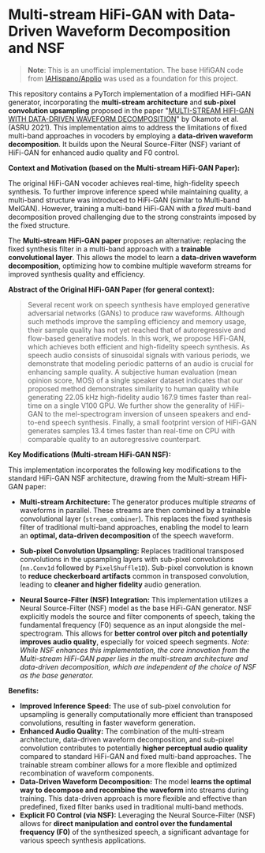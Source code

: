 # Multi-stream HiFi-GAN with Data-Driven Waveform Decomposition and NSF

> **Note**: This is an unofficial implementation. The base HifiGAN code from [IAHispano/Applio](https://github.com/IAHispano/Applio) was used as a foundation for this project.

This repository contains a PyTorch implementation of a modified HiFi-GAN generator, incorporating the **multi-stream architecture** and **sub-pixel convolution upsampling** proposed in the paper "[MULTI-STREAM HIFI-GAN WITH DATA-DRIVEN WAVEFORM DECOMPOSITION](https://ast-astrec.nict.go.jp/release/preprints/preprint_asru_2021_okamoto.pdf)" by Okamoto et al. (ASRU 2021). This implementation aims to address the limitations of fixed multi-band approaches in vocoders by employing a **data-driven waveform decomposition**.  It builds upon the Neural Source-Filter (NSF) variant of HiFi-GAN for enhanced audio quality and F0 control.

**Context and Motivation (based on the Multi-stream HiFi-GAN Paper):**

The original HiFi-GAN vocoder achieves real-time, high-fidelity speech synthesis.  To further improve inference speed while maintaining quality, a multi-band structure was introduced to HiFi-GAN (similar to Multi-band MelGAN). However, training a multi-band HiFi-GAN with a *fixed* multi-band decomposition proved challenging due to the strong constraints imposed by the fixed structure.

The **Multi-stream HiFi-GAN paper** proposes an alternative: replacing the fixed synthesis filter in a multi-band approach with a **trainable convolutional layer**. This allows the model to learn a **data-driven waveform decomposition**, optimizing how to combine multiple waveform streams for improved synthesis quality and efficiency.

**Abstract of the Original HiFi-GAN Paper (for general context):**

> Several recent work on speech synthesis have employed generative adversarial networks (GANs) to produce raw waveforms. Although such methods improve the sampling efficiency and memory usage, their sample quality has not yet reached that of autoregressive and flow-based generative models. In this work, we propose HiFi-GAN, which achieves both efficient and high-fidelity speech synthesis. As speech audio consists of sinusoidal signals with various periods, we demonstrate that modeling periodic patterns of an audio is crucial for enhancing sample quality. A subjective human evaluation (mean opinion score, MOS) of a single speaker dataset indicates that our proposed method demonstrates similarity to human quality while generating 22.05 kHz high-fidelity audio 167.9 times faster than real-time on a single V100 GPU. We further show the generality of HiFi-GAN to the mel-spectrogram inversion of unseen speakers and end-to-end speech synthesis. Finally, a small footprint version of HiFi-GAN generates samples 13.4 times faster than real-time on CPU with comparable quality to an autoregressive counterpart.

**Key Modifications (Multi-stream HiFi-GAN NSF):**

This implementation incorporates the following key modifications to the standard HiFi-GAN NSF architecture, drawing from the Multi-stream HiFi-GAN paper:

*   **Multi-stream Architecture:**  The generator produces multiple *streams* of waveforms in parallel. These streams are then combined by a trainable convolutional layer (`stream_combiner`). This replaces the fixed synthesis filter of traditional multi-band approaches, enabling the model to learn an **optimal, data-driven decomposition** of the speech waveform.

*   **Sub-pixel Convolution Upsampling:**  Replaces traditional transposed convolutions in the upsampling layers with sub-pixel convolutions (`nn.Conv1d` followed by `PixelShuffle1D`). Sub-pixel convolution is known to **reduce checkerboard artifacts** common in transposed convolution, leading to **cleaner and higher fidelity** audio generation.

*   **Neural Source-Filter (NSF) Integration:**  This implementation utilizes a Neural Source-Filter (NSF) model as the base HiFi-GAN generator.  NSF explicitly models the source and filter components of speech, taking the fundamental frequency (F0) sequence as an input alongside the mel-spectrogram. This allows for **better control over pitch and potentially improves audio quality**, especially for voiced speech segments.  *Note: While NSF enhances this implementation, the core innovation from the Multi-stream HiFi-GAN paper lies in the multi-stream architecture and data-driven decomposition, which are independent of the choice of NSF as the base generator.*


**Benefits:**

*   **Improved Inference Speed:** The use of sub-pixel convolution for upsampling is generally computationally more efficient than transposed convolutions, resulting in faster waveform generation.
*   **Enhanced Audio Quality:** The combination of the multi-stream architecture, data-driven waveform decomposition, and sub-pixel convolution contributes to potentially **higher perceptual audio quality** compared to standard HiFi-GAN and fixed multi-band approaches. The trainable stream combiner allows for a more flexible and optimized recombination of waveform components.
*   **Data-Driven Waveform Decomposition:**  The model **learns the optimal way to decompose and recombine the waveform** into streams during training. This data-driven approach is more flexible and effective than predefined, fixed filter banks used in traditional multi-band methods.
*   **Explicit F0 Control (via NSF):**  Leveraging the Neural Source-Filter (NSF) allows for **direct manipulation and control over the fundamental frequency (F0)** of the synthesized speech, a significant advantage for various speech synthesis applications.